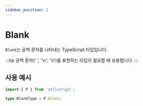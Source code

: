 ```yaml
---
sidebar_position: 2
---
```


# Blank

`Blank`는 공백 문자를 나타내는 TypeScript 타입입니다.

:::tip
공백 문자(' ', '\n', '\t')를 표현하는 타입이 필요할 때 유용합니다.
:::

## 사용 예시

```ts
import { P } from 'utilscript';

type BlankType = P.Blank;
```
